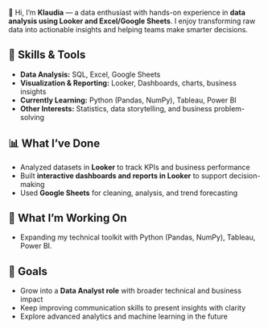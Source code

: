 👋 Hi, I’m **Klaudia** — a data enthusiast with hands-on experience in **data analysis using Looker and Excel/Google Sheets**. I enjoy transforming raw data into actionable insights and helping teams make smarter decisions.  

## 🔎 Skills & Tools  
- **Data Analysis:** SQL, Excel, Google Sheets  
- **Visualization & Reporting:** Looker, Dashboards, charts, business insights  
- **Currently Learning:** Python (Pandas, NumPy), Tableau, Power BI  
- **Other Interests:** Statistics, data storytelling, and business problem-solving  

## 📊 What I’ve Done  
- Analyzed datasets in **Looker** to track KPIs and business performance  
- Built **interactive dashboards and reports in Looker** to support decision-making  
- Used **Google Sheets** for cleaning, analysis, and trend forecasting  

## 🌱 What I’m Working On  
- Expanding my technical toolkit with Python (Pandas, NumPy), Tableau, Power BI.  

## 🚀 Goals  
- Grow into a **Data Analyst role** with broader technical and business impact  
- Keep improving communication skills to present insights with clarity  
- Explore advanced analytics and machine learning in the future  

